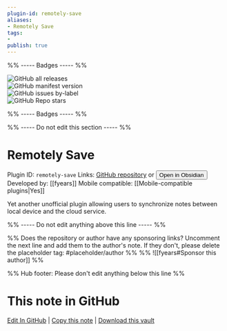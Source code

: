 ```yaml
---
plugin-id: remotely-save
aliases:
- Remotely Save
tags: 
- 
publish: true
---
```


%% ----- Badges ----- %%

![GitHub all releases](https://img.shields.io/github/downloads/fyears/remotely-save/total?color=573E7A&logo=github&style=for-the-badge)   
![GitHub manifest version](https://img.shields.io/github/manifest-json/v/fyears/remotely-save?color=573E7A&logo=github&style=for-the-badge)   
![GitHub issues by-label](https://img.shields.io/github/issues/fyears/remotely-save/help%20wanted?color=573E7A&logo=github&style=for-the-badge)   
![GitHub Repo stars](https://img.shields.io/github/stars/fyears/remotely-save?color=573E7A&logo=github&style=for-the-badge)

%% ----- Badges ----- %%

%% ----- Do not edit this section ----- %%

# Remotely Save

Plugin ID: `remotely-save`
Links: [GitHub repository](https://github.com/fyears/remotely-save) or [<button id=HH>Open in Obsidian</button>](obsidian://goto-plugin?id=remotely-save)
Developed by: [[fyears]]
Mobile compatible: [[Mobile-compatible plugins|Yes]]

Yet another unofficial plugin allowing users to synchronize notes between local device and the cloud service.

%% ----- Do not edit anything above this line ----- %% 

%% Does the repository or author have any sponsoring links? Uncomment the next line and add them to the author's note. If they don't, please delete the placeholder tag: #placeholder/author %%
%% ![[fyears#Sponsor this author]] %%

%% Hub footer: Please don't edit anything below this line %%

# This note in GitHub

<span class="git-footer">[Edit In GitHub](https://github.dev/obsidian-community/obsidian-hub/blob/main/02%20-%20Community%20Expansions/02.05%20All%20Community%20Expansions/Plugins/remotely-save.md "git-hub-edit-note") | [Copy this note](https://raw.githubusercontent.com/obsidian-community/obsidian-hub/main/02%20-%20Community%20Expansions/02.05%20All%20Community%20Expansions/Plugins/remotely-save.md "git-hub-copy-note") | [Download this vault](https://github.com/obsidian-community/obsidian-hub/archive/refs/heads/main.zip "git-hub-download-vault") </span>